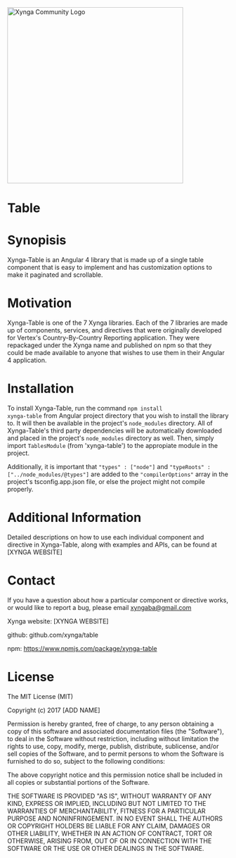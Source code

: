 <img src="https://s3.amazonaws.com/xynga/images/XYNGA.png" width="400" alt="Xynga Community Logo"/>

# Table

# Synopisis

Xynga-Table is an Angular 4 library that is made up of a single table component that is easy to implement and has customization options to make it paginated and scrollable.

# Motivation

Xynga-Table is one of the 7 Xynga libraries. Each of the 7 libraries are made up of components, services, and directives that were originally developed for Vertex's Country-By-Country Reporting application. They were repackaged under the Xynga name and published on npm so that they could be made available to anyone that wishes to use them in their Angular 4 application.

# Installation

To install Xynga-Table, run the command <code>npm install xynga-table</code> from Angular project directory that you wish to install the library to. It will then be available in the project's <code>node_modules</code> directory. All of Xynga-Table's third party dependencies will be automatically downloaded and placed in the project's <code>node_modules</code> directory as well. Then, simply import <code>TablesModule</code> (from 'xynga-table') to the appropiate module in the project. <br/>

Additionally, it is important that <code>"types" : ["node"]</code> and <code>"typeRoots" : ["../node_modules/@types"]</code> are added to the <code>"compilerOptions"</code> array in the project's tsconfig.app.json file, or else the project might not compile properly.

# Additional Information

Detailed descriptions on how to use each individual component and directive in Xynga-Table, along with examples and APIs, can be found at [XYNGA WEBSITE]
# Contact 

If you have a question about how a particular component or directive works, or would like to report a bug, please email
xyngaba@gmail.com <br/>

Xynga website: [XYNGA WEBSITE] <br/>

github: github.com/xynga/table <br/>

npm: https://www.npmjs.com/package/xynga-table <br/>

# License 

The MIT License (MIT)

Copyright (c) 2017 [ADD NAME]

Permission is hereby granted, free of charge, to any person obtaining a copy
of this software and associated documentation files (the "Software"), to deal
in the Software without restriction, including without limitation the rights
to use, copy, modify, merge, publish, distribute, sublicense, and/or sell
copies of the Software, and to permit persons to whom the Software is
furnished to do so, subject to the following conditions:

The above copyright notice and this permission notice shall be included in
all copies or substantial portions of the Software.

THE SOFTWARE IS PROVIDED "AS IS", WITHOUT WARRANTY OF ANY KIND, EXPRESS OR
IMPLIED, INCLUDING BUT NOT LIMITED TO THE WARRANTIES OF MERCHANTABILITY,
FITNESS FOR A PARTICULAR PURPOSE AND NONINFRINGEMENT. IN NO EVENT SHALL THE
AUTHORS OR COPYRIGHT HOLDERS BE LIABLE FOR ANY CLAIM, DAMAGES OR OTHER
LIABILITY, WHETHER IN AN ACTION OF CONTRACT, TORT OR OTHERWISE, ARISING FROM,
OUT OF OR IN CONNECTION WITH THE SOFTWARE OR THE USE OR OTHER DEALINGS IN
THE SOFTWARE.
